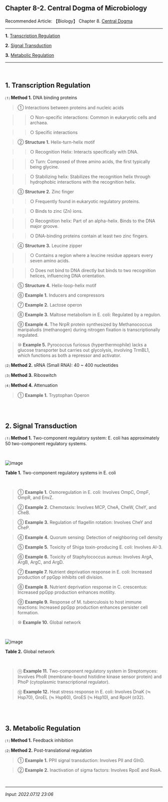 ## Chapter 8-2. Central Dogma of Microbiology

Recommended Article: 【Biology】 Chapter 8. [Central Dogma](https://jb243.github.io/pages/74)

---

**1.** [Transcription Regulation](#1-transcription-regulation)

**2.** [Signal Transduction](#2-signal-transduction)

**3.** [Metabolic Regulation](#3-metabolic-regulation)

---

<br>

## **1\. Transcription Regulation**

⑴ **Method 1.** DNA binding proteins

> ① Interactions between proteins and nucleic acids

>> ○ Non-specific interactions: Common in eukaryotic cells and archaea.

>> ○ Specific interactions

> ② **Structure 1.** Helix-turn-helix motif

>> ○ Recognition Helix: Interacts specifically with DNA.

>> ○ Turn: Composed of three amino acids, the first typically being glycine.

>> ○ Stabilizing helix: Stabilizes the recognition helix through hydrophobic interactions with the recognition helix.

> ③ **Structure 2.** Zinc finger

>> ○ Frequently found in eukaryotic regulatory proteins.

>> ○ Binds to zinc (Zn) ions.

>> ○ Recognition helix: Part of an alpha-helix. Binds to the DNA major groove.

>> ○ DNA-binding proteins contain at least two zinc fingers.

> ④ **Structure 3.** Leucine zipper

>> ○ Contains a region where a leucine residue appears every seven amino acids.

>> ○ Does not bind to DNA directly but binds to two recognition helices, influencing DNA orientation.

> ⑤ **Structure 4.** Helix-loop-helix motif

> ⑥ **Example 1.** Inducers and corepressors

> ⑦ **Example 2.** Lactose operon 

> ⑧ **Example 3.** Maltose metabolism in E. coli: Regulated by a regulon.

> ⑨ **Example 4.** The NrpR protein synthesized by Methanococcus maripaludis (methanogen) during nitrogen fixation is transcriptionally regulated.

> ⑩ **Example 5.** Pyrococcus furiosus (hyperthermophile) lacks a glucose transporter but carries out glycolysis, involving TrmBL1, which functions as both a repressor and activator.

⑵ **Method 2.** sRNA (Small RNA): 40 ~ 400 nucleotides

⑶ **Method 3.** Riboswitch

⑷ **Method 4.** Attenuation

> ① **Example 1.** Tryptophan Operon

<br>

<br>

## **2\. Signal Transduction**

⑴ **Method 1.** Two-component regulatory system: E. coli has approximately 50 two-component regulatory systems.

<br>

![image](https://github.com/user-attachments/assets/648c24b0-c856-47aa-be9b-833fa805d92c)

**Table 1.** Two-component regulatory systems in E. coli

<br>

> ① **Example 1.** Osmoregulation in E. coli: Involves OmpC, OmpF, OmpR, and EnvZ.

> ② **Example 2.** Chemotaxis: Involves MCP, CheA, CheW, CheY, and CheB.

> ③ **Example 3.** Regulation of flagellin rotation: Involves CheY and CheP.

> ④ **Example 4.** Quorum sensing: Detection of neighboring cell density

> ⑤ **Example 5.** Toxicity of Shiga toxin-producing E. coli: Involves AI-3.

> ⑥ **Example 6.** Toxicity of Staphylococcus aureus: Involves ArgA, ArgB, ArgC, and ArgD.

> ⑦ **Example 7.** Nutrient deprivation response in E. coli: Increased production of ppGpp inhibits cell division.

> ⑧ **Example 8.** Nutrient deprivation response in C. crescentus: Increased ppGpp production enhances motility.

> ⑨ **Example 9.** Response of M. tuberculosis to host immune reactions: Increased ppGpp production enhances persister cell formation.

> ⑩ **Example 10.** Global network

<br>

![image](https://github.com/user-attachments/assets/cb75a9d1-2525-488f-b626-ed8027eeddfc)

**Table 2.** Global network

<br>

> ⑪ **Example 11.** Two-component regulatory system in Streptomyces: Involves PhoR (membrane-bound histidine kinase sensor protein) and PhoP (cytoplasmic transcriptional regulator).

> ⑫ **Example 12.** Heat stress response in E. coli: Involves DnaK (≒ Hsp70), GroEL (≒ Hsp60), GroES (≒ Hsp10), and RpoH (σ32).

<br>

<br>

## **3\. Metabolic Regulation**

⑴ **Method 1.** Feedback inhibition

⑵ **Method 2.** Post-translational regulation

> ① **Example 1.** PPII signal transduction: Involves PII and GlnD.

> ② **Example 2.** Inactivation of sigma factors: Involves RpoE and RseA.

<br>

---

_Input: 2022.07.12 23:06_
